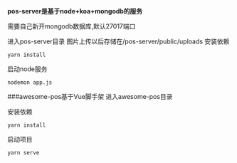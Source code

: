 **pos-server是基于node+koa+mongodb的服务**

需要自己新开mongodb数据库,默认27017端口

进入pos-server目录 
图片上传以后存储在/pos-server/public/uploads
安装依赖
```
yarn install
```
启动node服务
```
nodemon app.js
```

###awesome-pos基于Vue脚手架
进入awesome-pos目录

安装依赖
```
yarn install
```
启动项目
```
yarn serve
```




